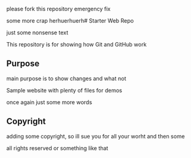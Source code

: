 please fork this repository
emergency fix

some more crap herhuerhuerh# Starter Web Repo

just some nonsense text 

This repository is for showing how Git and GitHub work

## Purpose

main purpose is to show changes and what not

Sample website with plenty of files for demos

once again just some more words

## Copyright

adding some copyright, so ill sue you for all your worht and then some

all rights reserved or something like that